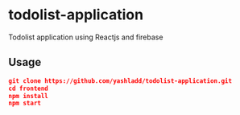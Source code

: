 # todolist-application
Todolist application using Reactjs and firebase

## Usage
```json
git clone https://github.com/yashladd/todolist-application.git
cd frontend
npm install
npm start
```
